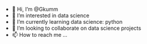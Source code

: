 - 👋 Hi, I’m @Gkumm
- 👀 I’m interested in data science
- 🌱 I’m currently learning data science: python
- 💞️ I’m looking to collaborate on data science projects
- 📫 How to reach me ...

<!---
Gkumm/Gkumm is a ✨ special ✨ repository because its `README.md` (this file) appears on your GitHub profile.
You can click the Preview link to take a look at your changes.
--->
